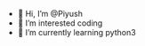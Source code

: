 - 👋 Hi, I’m @Piyush  
- 👀 I’m interested coding
- 🌱 I’m currently learning python3

<!---
Piykuz/Piykuz is a ✨ special ✨ repository because its `README.md` (this file) appears on your GitHub profile.
You can click the Preview link to take a look at your changes.
--->
